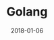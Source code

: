 ---
title: Golang
date: 2018-01-06
section: notes
tags:
- programming language
- golang
categories:
- notes
draft: true
---
